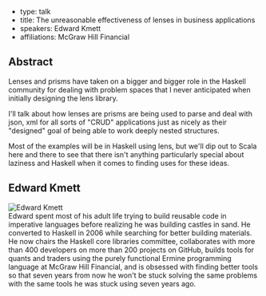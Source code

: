 - type: talk
- title: The unreasonable effectiveness of lenses in business applications 
- speakers: Edward Kmett 
- affiliations: McGraw Hill Financial

## Abstract 

Lenses and prisms have taken on a bigger and bigger role in the Haskell community for dealing with problem spaces that I never anticipated when initially designing the lens library.

I'll talk about how lenses are prisms are being used to parse and deal with json, xml for all sorts of "CRUD" applications just as nicely as their "designed" goal of being able to work deeply nested structures.

Most of the examples will be in Haskell using lens, but we'll dip out to Scala here and there to see that there isn't anything particularly special about laziness and Haskell when it comes to finding uses for these ideas.

## Edward Kmett 
<div class="row" media:type="text/omd">

<div class="medium-4 columns">
<img src="img/edward-kmett.jpg" alt="Edward Kmett"></img>
</div>
<div class="medium-8 columns" media:type="text/omd">
Edward spent most of his adult life trying to build reusable code in imperative languages before realizing he was building castles in sand. He converted to Haskell in 2006 while searching for better building materials. He now chairs the Haskell core libraries committee, collaborates with more than 400 developers on more than 200 projects on GitHub, builds tools for quants and traders using the purely functional Ermine programming language at McGraw Hill Financial, and is obsessed with finding better tools so that seven years from now he won't be stuck solving the same problems with the same tools he was stuck using seven years ago.
</div>
</div>
